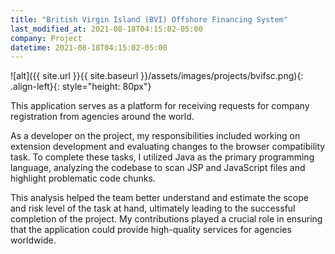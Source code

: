 ```yaml
---
title: "British Virgin Island (BVI) Offshore Financing System"
last_modified_at: 2021-08-18T04:15:02-05:00
company: Project
datetime: 2021-08-18T04:15:02-05:00
---
```


![alt]({{ site.url }}{{ site.baseurl }}/assets/images/projects/bvifsc.png){: .align-left}{: style="height: 80px"}

This application serves as a platform for receiving requests for company registration from agencies around the world.

As a developer on the project, my responsibilities included working on extension development and evaluating changes to the browser compatibility task. To complete these tasks, I utilized Java as the primary programming language, analyzing the codebase to scan JSP and JavaScript files and highlight problematic code chunks.

This analysis helped the team better understand and estimate the scope and risk level of the task at hand, ultimately leading to the successful completion of the project. My contributions played a crucial role in ensuring that the application could provide high-quality services for agencies worldwide.

